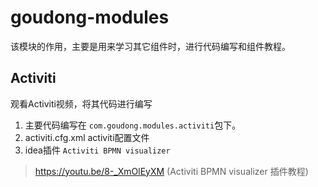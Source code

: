 # goudong-modules
该模块的作用，主要是用来学习其它组件时，进行代码编写和组件教程。

## Activiti
观看Activiti视频，将其代码进行编写
1. 主要代码编写在 `com.goudong.modules.activiti`包下。
2. activiti.cfg.xml activiti配置文件
3. idea插件 `Activiti BPMN visualizer`

> https://youtu.be/8-_XmOlEyXM (Activiti BPMN visualizer 插件教程)

